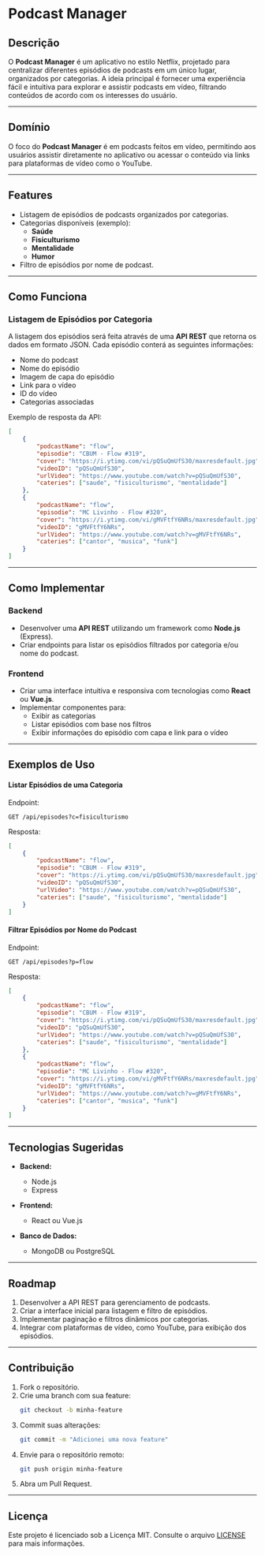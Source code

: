 # Podcast Manager

## Descrição

O **Podcast Manager** é um aplicativo no estilo Netflix, projetado para centralizar diferentes episódios de podcasts em um único lugar, organizados por categorias. A ideia principal é fornecer uma experiência fácil e intuitiva para explorar e assistir podcasts em vídeo, filtrando conteúdos de acordo com os interesses do usuário.

---

## Domínio

O foco do **Podcast Manager** é em podcasts feitos em vídeo, permitindo aos usuários assistir diretamente no aplicativo ou acessar o conteúdo via links para plataformas de vídeo como o YouTube.

---

## Features

- Listagem de episódios de podcasts organizados por categorias.
- Categorias disponíveis (exemplo):
  - **Saúde**
  - **Fisiculturismo**
  - **Mentalidade**
  - **Humor**
- Filtro de episódios por nome de podcast.

---

## Como Funciona

### Listagem de Episódios por Categoria

A listagem dos episódios será feita através de uma **API REST** que retorna os dados em formato JSON. Cada episódio conterá as seguintes informações:

- Nome do podcast
- Nome do episódio
- Imagem de capa do episódio
- Link para o vídeo
- ID do vídeo
- Categorias associadas

Exemplo de resposta da API:

```json
[
    {
        "podcastName": "flow",
        "episodie": "CBUM - Flow #319",
        "cover": "https://i.ytimg.com/vi/pQSuQmUfS30/maxresdefault.jpg",
        "videoID": "pQSuQmUfS30",
        "urlVideo": "https://www.youtube.com/watch?v=pQSuQmUfS30",
        "cateries": ["saude", "fisiculturismo", "mentalidade"]
    },
    {
        "podcastName": "flow",
        "episodie": "MC Livinho - Flow #320",
        "cover": "https://i.ytimg.com/vi/gMVFtfY6NRs/maxresdefault.jpg",
        "videoID": "gMVFtfY6NRs",
        "urlVideo": "https://www.youtube.com/watch?v=gMVFtfY6NRs",
        "cateries": ["cantor", "musica", "funk"]
    }
]
```

---

## Como Implementar

### Backend
- Desenvolver uma **API REST** utilizando um framework como **Node.js** (Express).
- Criar endpoints para listar os episódios filtrados por categoria e/ou nome do podcast.

### Frontend
- Criar uma interface intuitiva e responsiva com tecnologias como **React** ou **Vue.js**.
- Implementar componentes para:
  - Exibir as categorias
  - Listar episódios com base nos filtros
  - Exibir informações do episódio com capa e link para o vídeo

---

## Exemplos de Uso

#### Listar Episódios de uma Categoria
Endpoint:
```http
GET /api/episodes?c=fisiculturismo
```

Resposta:
```json
[
    {
        "podcastName": "flow",
        "episodie": "CBUM - Flow #319",
        "cover": "https://i.ytimg.com/vi/pQSuQmUfS30/maxresdefault.jpg",
        "videoID": "pQSuQmUfS30",
        "urlVideo": "https://www.youtube.com/watch?v=pQSuQmUfS30",
        "cateries": ["saude", "fisiculturismo", "mentalidade"]
    }
]
```

#### Filtrar Episódios por Nome do Podcast
Endpoint:
```http
GET /api/episodes?p=flow
```

Resposta:
```json
[
    {
        "podcastName": "flow",
        "episodie": "CBUM - Flow #319",
        "cover": "https://i.ytimg.com/vi/pQSuQmUfS30/maxresdefault.jpg",
        "videoID": "pQSuQmUfS30",
        "urlVideo": "https://www.youtube.com/watch?v=pQSuQmUfS30",
        "cateries": ["saude", "fisiculturismo", "mentalidade"]
    },
    {
        "podcastName": "flow",
        "episodie": "MC Livinho - Flow #320",
        "cover": "https://i.ytimg.com/vi/gMVFtfY6NRs/maxresdefault.jpg",
        "videoID": "gMVFtfY6NRs",
        "urlVideo": "https://www.youtube.com/watch?v=gMVFtfY6NRs",
        "cateries": ["cantor", "musica", "funk"]
    }
]
```

---

## Tecnologias Sugeridas

- **Backend:**
  - Node.js
  - Express

- **Frontend:**
  - React ou Vue.js

- **Banco de Dados:**
  - MongoDB ou PostgreSQL

---

## Roadmap

1. Desenvolver a API REST para gerenciamento de podcasts.
2. Criar a interface inicial para listagem e filtro de episódios.
3. Implementar paginação e filtros dinâmicos por categorias.
4. Integrar com plataformas de vídeo, como YouTube, para exibição dos episódios.

---

## Contribuição

1. Fork o repositório.
2. Crie uma branch com sua feature:
   ```bash
   git checkout -b minha-feature
   ```
3. Commit suas alterações:
   ```bash
   git commit -m "Adicionei uma nova feature"
   ```
4. Envie para o repositório remoto:
   ```bash
   git push origin minha-feature
   ```
5. Abra um Pull Request.

---

## Licença

Este projeto é licenciado sob a Licença MIT. Consulte o arquivo [LICENSE](LICENSE) para mais informações.


